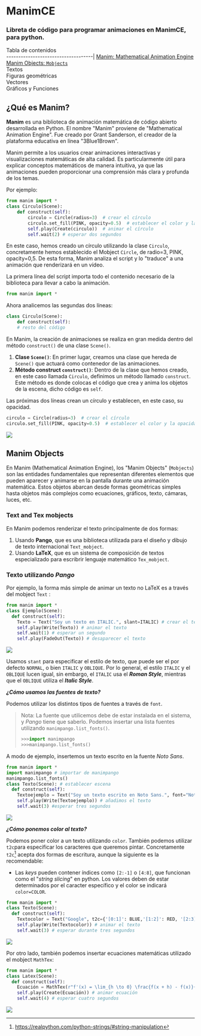 # **ManimCE**
### Libreta de código para programar animaciones en ManimCE, para python.

Tabla de contenidos                  
------------------------------------| 
[Manim: Mathematical Animation Engine](https://www.manim.community/)
[Manim Objects: `Mobjects`](https://github.com/BrosReys/ManimCE/edit/main/README.md#manim-objects)       
Textos              
Figuras geométricas                 
Vectores                             
Gráficos y Funciones                 




## ¿Qué es Manim?

**Manim** es una biblioteca de animación matemática de código abierto desarrollada en Python. El nombre "Manim" proviene de "Mathematical Animation Engine". Fue creado por Grant Sanderson, el creador de la plataforma educativa en línea "3Blue1Brown". 

Manim permite a los usuarios crear animaciones interactivas y visualizaciones matemáticas de alta calidad. Es particularmente útil para explicar conceptos matemáticos de manera intuitiva, ya que las animaciones pueden proporcionar una comprensión más clara y profunda de los temas.

Por ejemplo:

```python
from manim import *
class Circulo(Scene):
    def construct(self):
        circulo = Circle(radius=3)  # crear el círculo
        circulo.set_fill(PINK, opacity=0.5)  # establecer el color y la opacidad
        self.play(Create(circulo))  # animar el círculo
        self.wait(2) # esperar dos segundos
```
En este caso, hemos creado un círculo utilizando la clase `Circulo`, concretamente hemos establecido el Mobject `Circle`, de radio=3, PINK, opacity=0,5. De esta forma, Manim analiza el script y lo "traduce" a una animación que renderizará en un vídeo.

La primera línea del script importa todo el contenido necesario de la biblioteca para llevar a cabo la animación.
```python
from manim import *
```
Ahora analicemos las segundas dos líneas:
```python
class Circulo(Scene):
    def construct(self):
    # resto del código
```
En Manim, la creación de animaciones se realiza en gran medida dentro del método `construct()` de una clase `Scene()`.
1. **Clase `Scene()`**: En primer lugar, creamos una clase que hereda de `Scene()` que actuará como contenedor de las animaciones.
2. **Método construct `construct()`**: Dentro de la clase que hemos creado, en este caso llamada `Circulo`, definimos un método llamado `construct`. Este método es donde colocas el código que crea y anima los objetos de la escena, dicho código es `self`.

Las próximas dos líneas crean un círculo y establecen, en este caso, su opacidad.

```python
circulo = Circle(radius=3)  # crear el círculo
circulo.set_fill(PINK, opacity=0.5)  # establecer el color y la opacidad
```
![](https://github.com/BrosReys/ManimCE/blob/Images/Captura%20de%20pantalla%20(72).png)

## Manim Objects
En Manim (Mathematical Animation Engine), los "Manim Objects" (`Mobjects`) son las entidades fundamentales que representan diferentes elementos que pueden aparecer y animarse en la pantalla durante una animación matemática. Estos objetos abarcan desde formas geométricas simples hasta objetos más complejos como ecuaciones, gráficos, texto, cámaras, luces, etc.

### Text and Tex mobjects
En Manim podemos renderizar el texto principalmente de dos formas:
1. Usando **Pango**, que es una biblioteca utilizada para el diseño y dibujo de texto internacional `Text_mobject`.
2. Usando **LaTeX**, que es un sistema de composición de textos especializado para escribrir lenguaje matemático `Tex_mobject`.
### Texto utilizando **_Pango_**

Por ejemplo, la forma más simple de animar un texto no LaTeX es a través del mobject `Text` :
```python
from manim import *
class Ejemplo(Scene):
  def construct(self):
    Texto = Text("Soy un texto en ITALIC.", slant=ITALIC) # crear el texto y establecer colo y estilo
    self.play(Write(Texto)) # animar el texto
    self.wait(1) # esperar un segundo
    self.play(FadeOut(Texto)) # desaparecer el texto
```
![](https://github.com/BrosReys/ManimCE/blob/Images/Captura%20de%20pantalla%20(71).png)

Usamos `stant` para especificar el estilo de texto, que puede ser el por defecto `NORMAL`, o bien `ITALIC` y `OBLIQUE`. Por lo general, el estilo `ITALIC` y el `OBLIQUE` lucen igual, sin embargo, el `ITALIC` usa el _**Roman Style**_, mientras que el `OBLIQUE` utiliza el _**Italic Style**_.

**_¿Cómo usamos las fuentes de texto?_**

Podemos utilizar los distintos tipos de fuentes a través de `font`.
> Nota: La fuente que utilicemos debe de estar instalada en el sistema, y _Pango_ tiene que saberlo. Podemos insertar una lista fuentes utilizando `manimpango.list_fonts()`.
> ```python
>>>>import manimpango
>>>>manimpango.list_fonts()
> ```
A modo de ejemplo, insertemos un texto escrito en la fuente _Noto Sans_.
```python
from manim import *
import manimpango # importar de manimpango
manimpango.list_fonts()
class Texto(Scene): # establecer escena
  def construct(self):
    Textoejemplo = Text("Soy un texto escrito en Noto Sans.", font="Noto Sans", font_size=50) # Establecemos el texto, su fuente y su tamaño
    self.play(Write(Textoejemplo)) # añadimos el texto
    self.wait(3) #esperar tres segundos
```
![](https://github.com/BrosReys/ManimCE/blob/Images/Captura%20de%20pantalla%20(73).png)

**_¿Cómo ponemos color al texto?_**

Podemos poner color a un texto utilizando `color`. También podemos utilizar `t2c`para especificar los caracteres que queremos pintar. Concretamente `t2c`[^1] acepta dos formas de escritura, aunque la siguiente es la recomendable:
- Las _keys_ pueden contener índices como `[2:-1]` o `[4:8]`, que funcionan como el "_string slicing_" en python. Los valores deben de estar determinados por el caracter específico y el color se indicará `color=COLOR`.
[^1]:https://realpython.com/python-strings/#string-manipulation
```python
from manim import *
class Texto(Scene):
  def construct(self):
    Textocolor = Text("Google", t2c={'[0:1]': BLUE,'[1:2]': RED, '[2:3]': YELLOW, '[3:4]': BLUE, '[4:5]': GREEN, '[5:6]': RED}, font_size=144) #establecer texto
    self.play(Write(Textocolor)) # animar el texto
    self.wait(3) # esperar durante tres segundos
```
![](https://github.com/BrosReys/ManimCE/blob/main/Captura%20de%20pantalla%20(70).png)

 
Por otro lado, también podemos insertar ecuaciones matemáticas utilizado el mobject `MathTex`:
```python
from manim import *
class Latex(Scene):
  def construct(self):
    Ecuación = MathTex(r"f'(x) = \lim_{h \to 0} \frac{f(x + h) - f(x)}{h}") # crear ecuación
    self.play(Create(Ecuación)) # animar ecuación
    self.wait(4) # esperar cuatro segundos
```
![](https://github.com/BrosReys/ManimCE/blob/main/Captura%20de%20pantalla%20(69).png)


